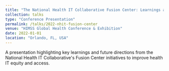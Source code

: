 ```yaml
---
title: "The National Health IT Collaborative Fusion Center: Learnings and Next Steps"
collection: talks
type: "Conference Presentation"
permalink: /talks/2022-nhit-fusion-center
venue: "HIMSS Global Health Conference & Exhibition"
date: 2022-01-01
location: "Orlando, FL, USA"
---
```


A presentation highlighting key learnings and future directions from the National Health IT Collaborative's Fusion Center initiatives to improve health IT equity and access.
